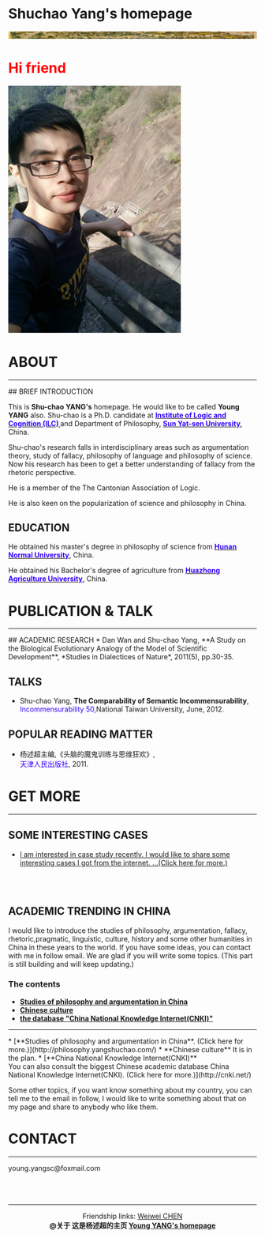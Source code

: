 # Shuchao Yang's homepage
<img src="mypic/清明上河图.jpg">

# <font color="ff0000">Hi friend</font>
<img src="mypic/mypic350500.jpg" height="500" width="350">

# ABOUT
<hr color="cccccc"> 
## BRIEF INTRODUCTION

This is <b>Shu-chao YANG's</b>  homepage. He would like to be called <b>Young YANG</b> also. Shu-chao is a Ph.D. candidate at <b><a href="http://logic.sysu.edu.cn/"><font color="3300ff">Institute of Logic and Cognition (ILC)</font> </a></b>and Department of Philosophy, <b><a href="http://www.sysu.edu.cn/2012/cn/index.htm"><font color="3300ff">Sun Yat-sen University</font></a></b>, China.
   
Shu-chao's research falls in interdisciplinary areas such as argumentation theory, study of fallacy, philosophy of language and philosophy of science. Now his research has been to get a better understanding of fallacy from the rhetoric perspective.
   
He is a member of the The Cantonian Association of Logic.
   
He is also keen on the popularization of science and philosophy in China.
   
  
## EDUCATION
  
He obtained his master's degree in philosophy of science from <b><a href="http://www.hunnu.edu.cn/"><font color="3300ff">Hunan Normal University</font></a></b>, China.
   
   
He obtained his Bachelor's degree of agriculture from <b><a href="http://www.hzau.edu.cn/"><font color="3300ff">Huazhong   Agriculture University</font></a></b>, China.
   
    

# PUBLICATION & TALK
<hr color="cccccc">
## ACADEMIC RESEARCH
* Dan Wan and Shu-chao Yang, **A Study on the Biological Evolutionary Analogy of the Model of Scientific Development**,  *Studies in Dialectices of Nature*, 2011(5), pp.30-35. 

## TALKS
* Shu-chao Yang, **The Comparability of Semantic Incommensurability**,<br><font color="3300ff">Incommensurability 50,</font>National Taiwan University, June, 2012.  

## POPULAR READING MATTER
* 杨述超主编,《头脑的魔鬼训练与思维狂欢》,<br><font color="3300ff">天津人民出版社</font>, 2011.
   


# GET MORE
<hr color="ff0000">


## SOME INTERESTING CASES
* [I am interested in case study recently. I would like to share some interesting cases I got from the internet. ...(Click here for more.)](http://cases.yangshuchao.com/)   

<br/><br/>

## ACADEMIC TRENDING IN CHINA
I would like to introduce the studies of  philosophy, argumentation, fallacy, rhetoric,pragmatic, linguistic, culture, history and some other humanities in China in these years to the world. If you have some ideas, you can contact with me in follow email. We are glad if you will write some topics. (This part is still building and will keep updating.)
 
### The contents 
* **[Studies of philosophy and argumentation in China](#z0001)**   
* **[Chinese culture](#z0002)**
* **[the database "China National Knowledge Internet(CNKI)"](#z9999)**
  
 <hr color="cccccc"> 
<span id="z0001"/>    
* [**Studies of philosophy and argumentation in China**. (Click here for more.)](http://philosophy.yangshuchao.com/)  
   
<span id="z0002"/>   
* **Chinese culture**     
It is in the plan.  
  
<span id="z9999"/>
* [**China National Knowledge Internet(CNKI)** <br> You can also consult the biggest Chinese academic database China National Knowledge Internet(CNKI). (Click here for more.)](http://cnki.net/)
<br/>
 
Some other topics, if you want know something about my country, you can tell me to the email in follow, I would like to write something about that on my page and share to anybody who like them.  
 
# CONTACT
<hr color="ff0000">
  young.yangsc@foxmail.com
  <br/><br/><br/><br/>
<hr color="ff0000">
<center>Friendship links: <a href="http://chenww.com/">Weiwei CHEN</a></center>
<center><b>@关于 这是杨述超的主页  <a href="http://yangshuchao.com">Young YANG's homepage</a></b></center>
<center> <script type="text/javascript">var cnzz_protocol = (("https:" == document.location.protocol) ? " https://" : " http://");document.write(unescape("%3Cspan id='cnzz_stat_icon_1271680563'%3E%3C/span%3E%3Cscript src='" + cnzz_protocol + "s22.cnzz.com/z_stat.php%3Fid%3D1271680563%26show%3Dpic' type='text/javascript'%3E%3C/script%3E"));</script></center>   

